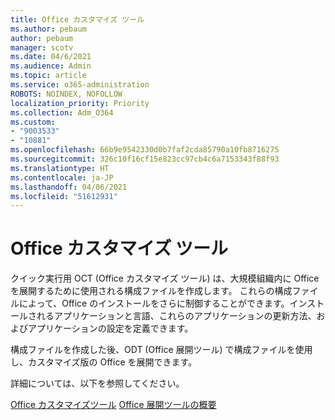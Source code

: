 ```yaml
---
title: Office カスタマイズ ツール
ms.author: pebaum
author: pebaum
manager: scotv
ms.date: 04/6/2021
ms.audience: Admin
ms.topic: article
ms.service: o365-administration
ROBOTS: NOINDEX, NOFOLLOW
localization_priority: Priority
ms.collection: Adm_O364
ms.custom:
- "9003533"
- "10881"
ms.openlocfilehash: 66b9e9542330d0b7faf2cda85790a10fb8716275
ms.sourcegitcommit: 326c10f16cf15e823cc97cb4c6a7153343f88f93
ms.translationtype: HT
ms.contentlocale: ja-JP
ms.lasthandoff: 04/06/2021
ms.locfileid: "51612931"
---
```

# <a name="office-customization-tool"></a>Office カスタマイズ ツール

クイック実行用 OCT (Office カスタマイズ ツール) は、大規模組織内に Office を展開するために使用される構成ファイルを作成します。 これらの構成ファイルによって、Office のインストールをさらに制御することができます。インストールされるアプリケーションと言語、これらのアプリケーションの更新方法、およびアプリケーションの設定を定義できます。 

構成ファイルを作成した後、ODT (Office 展開ツール) で構成ファイルを使用し、カスタマイズ版の Office を展開できます。 

詳細については、以下を参照してください。

[Office カスタマイズツール](https://docs.microsoft.com/deployoffice/overview-of-the-office-customization-tool-for-click-to-run)
[Office 展開ツールの概要](https://docs.microsoft.com/deployoffice/overview-office-deployment-tool)